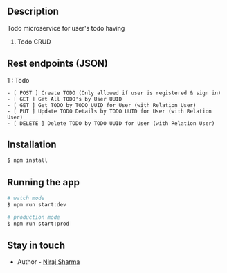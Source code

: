 ## Description

Todo microservice for user's todo having 

1. Todo CRUD

## Rest endpoints (JSON)

  1 : Todo 

    - [ POST ] Create TODO (Only allowed if user is registered & sign in)
    - [ GET ] Get All TODO's by User UUID
    - [ GET ] Get TODO by TODO UUID for User (with Relation User)
    - [ PUT ] Update TODO Details by TODO UUID for User (with Relation User)
    - [ DELETE ] Delete TODO by TODO UUID for User (with Relation User)

## Installation

```bash
$ npm install
```

## Running the app

```bash
# watch mode
$ npm run start:dev

# production mode
$ npm run start:prod
```

## Stay in touch

- Author - [Niraj Sharma](https://github.com/nirajshar)